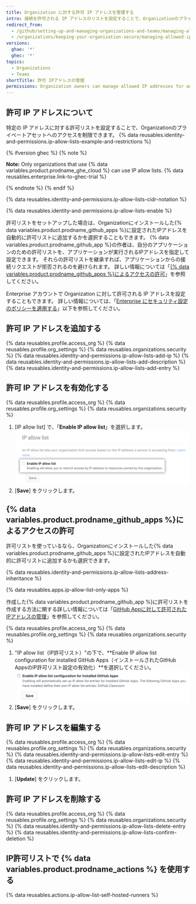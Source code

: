 ```yaml
---
title: Organization に対する許可 IP アドレスを管理する
intro: 接続を許可される IP アドレスのリストを設定することで、Organizationのプライベートアセットに対するアクセスを制限することができます。
redirect_from:
  - /github/setting-up-and-managing-organizations-and-teams/managing-allowed-ip-addresses-for-your-organization
  - /organizations/keeping-your-organization-secure/managing-allowed-ip-addresses-for-your-organization
versions:
  ghae: '*'
  ghec: '*'
topics:
  - Organizations
  - Teams
shortTitle: 許可 IPアドレスの管理
permissions: Organization owners can manage allowed IP addresses for an organization.
---
```


## 許可 IP アドレスについて

特定の IP アドレスに対する許可リストを設定することで、Organizationのプライベートアセットへのアクセスを制限できます。 {% data reusables.identity-and-permissions.ip-allow-lists-example-and-restrictions %}

{% ifversion ghec %}
{% note %}

**Note:** Only organizations that use {% data variables.product.prodname_ghe_cloud %} can use IP allow lists. {% data reusables.enterprise.link-to-ghec-trial %}

{% endnote %}
{% endif %}

{% data reusables.identity-and-permissions.ip-allow-lists-cidr-notation %}

{% data reusables.identity-and-permissions.ip-allow-lists-enable %}

許可リストをセットアップした場合は、Organizationにインストールした{% data variables.product.prodname_github_apps %}に設定されたIPアドレスを自動的に許可リストに追加するかを選択することもできます。 {% data variables.product.prodname_github_app %}の作者は、自分のアプリケーションのための許可リストを、アプリケーションが実行されるIPアドレスを指定して設定できます。 それらの許可リストを継承すれば、アプリケーションからの接続リクエストが拒否されるのを避けられます。 詳しい情報については「[{% data variables.product.prodname_github_apps %}によるアクセスの許可](#allowing-access-by-github-apps)」を参照してください。

Enterprise アカウントで Organization に対して許可される IP アドレスを設定することもできます。 詳しい情報については、「[Enterprise にセキュリティ設定のポリシーを適用する](/admin/policies/enforcing-policies-for-your-enterprise/enforcing-policies-for-security-settings-in-your-enterprise#managing-allowed-ip-addresses-for-organizations-in-your-enterprise)」以下を参照してください。

## 許可 IP アドレスを追加する

{% data reusables.profile.access_org %}
{% data reusables.profile.org_settings %}
{% data reusables.organizations.security %}
{% data reusables.identity-and-permissions.ip-allow-lists-add-ip %}
{% data reusables.identity-and-permissions.ip-allow-lists-add-description %}
{% data reusables.identity-and-permissions.ip-allow-lists-add-entry %}

## 許可 IP アドレスを有効化する

{% data reusables.profile.access_org %}
{% data reusables.profile.org_settings %}
{% data reusables.organizations.security %}
1. [IP allow list] で、「**Enable IP allow list**」を選択します。 ![IP アドレスを許可するチェックボックス](/assets/images/help/security/enable-ip-allowlist-organization-checkbox.png)
1. [**Save**] をクリックします。

## {% data variables.product.prodname_github_apps %}によるアクセスの許可

許可リストを使っているなら、Organizationにインストールした{% data variables.product.prodname_github_apps %}に設定されたIPアドレスを自動的に許可リストに追加するかも選択できます。

{% data reusables.identity-and-permissions.ip-allow-lists-address-inheritance %}

{% data reusables.apps.ip-allow-list-only-apps %}

作成した{% data variables.product.prodname_github_app %}に許可リストを作成する方法に関する詳しい情報については「[GitHub Appに対して許可されたIPアドレスの管理](/developers/apps/building-github-apps/managing-allowed-ip-addresses-for-a-github-app)」を参照してください。

{% data reusables.profile.access_org %}
{% data reusables.profile.org_settings %}
{% data reusables.organizations.security %}
1. "IP allow list（IP許可リスト）"の下で、**Enable IP allow list configuration for installed GitHub Apps（インストールされたGitHub AppsのIP許可リスト設定の有効化）**を選択してください。 ![GitHub AppにIPアドレスを許可するチェックボックス](/assets/images/help/security/enable-ip-allowlist-githubapps-checkbox.png)
1. [**Save**] をクリックします。

## 許可 IP アドレスを編集する

{% data reusables.profile.access_org %}
{% data reusables.profile.org_settings %}
{% data reusables.organizations.security %}
{% data reusables.identity-and-permissions.ip-allow-lists-edit-entry %}
{% data reusables.identity-and-permissions.ip-allow-lists-edit-ip %}
{% data reusables.identity-and-permissions.ip-allow-lists-edit-description %}
1. [**Update**] をクリックします。

## 許可 IP アドレスを削除する

{% data reusables.profile.access_org %}
{% data reusables.profile.org_settings %}
{% data reusables.organizations.security %}
{% data reusables.identity-and-permissions.ip-allow-lists-delete-entry %}
{% data reusables.identity-and-permissions.ip-allow-lists-confirm-deletion %}

## IP許可リストで {% data variables.product.prodname_actions %} を使用する

{% data reusables.actions.ip-allow-list-self-hosted-runners %}
